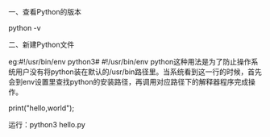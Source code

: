 一、查看Python的版本

python -v

二、新建Python文件

eg:\#!/usr/bin/env python3\# \#!/usr/bin/env python这种用法是为了防止操作系统用户没有将python装在默认的/usr/bin路径里。当系统看到这一行的时候，首先会到env设置里查找python的安装路径，再调用对应路径下的解释器程序完成操作。

print\("hello,world"\);

运行：python3 hello.py

